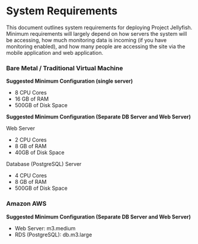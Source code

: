 System Requirements
===============

This document outlines system requirements for deploying Project Jellyfish.  Minimum requirements will largely depend 
on how servers the system will be accessing, how much monitoring data is incoming (if you have monitoring enabled), and 
how many people are accessing the site via the mobile application and web application.

### Bare Metal / Traditional Virtual Machine

**Suggested Minimum Configuration (single server)**
* 8 CPU Cores
* 16 GB of RAM
* 500GB of Disk Space

**Suggested Minimum Configuration (Separate DB Server and Web Server)**

Web Server
* 2 CPU Cores
* 8 GB of RAM
* 40GB of Disk Space

Database (PostgreSQL) Server
* 4 CPU Cores
* 8 GB of RAM
* 500GB of Disk Space

### Amazon AWS

**Suggested Minimum Configuration (Separate DB Server and Web Server)**

* Web Server: m3.medium
* RDS (PostgreSQL): db.m3.large
